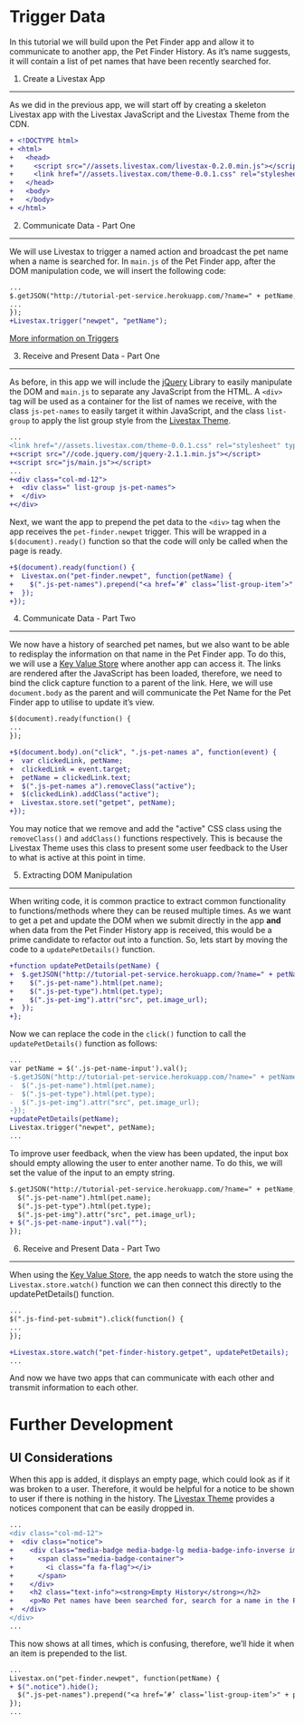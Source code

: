 Trigger Data
===

In this tutorial we will build upon the Pet Finder app and allow it to communicate
to another app, the Pet Finder History. As it’s name suggests, it will contain a
list of pet names that have been recently searched for.

1. Create a Livestax App
---

As we did in the previous app, we will start off by creating a skeleton Livestax
app with the Livestax JavaScript and the Livestax Theme from the CDN.

```diff
+ <!DOCTYPE html>
+ <html>
+   <head>
+     <script src="//assets.livestax.com/livestax-0.2.0.min.js"></script>
+     <link href="//assets.livestax.com/theme-0.0.1.css" rel="stylesheet" type="text/css" media="all">
+   </head>
+   <body>
+   </body>
+ </html>
```

2. Communicate Data - Part One
---

We will use Livestax to trigger a named action and broadcast the pet name when
a name is searched for. In `main.js` of the Pet Finder app, after the DOM
manipulation code, we will insert the following code:

```diff
...
$.getJSON("http://tutorial-pet-service.herokuapp.com/?name=" + petName, function(pet) {
...
});
+Livestax.trigger("newpet", "petName");
```

[More information on Triggers](http://developers.livestax.com/v0.2.0/docs/eventsd#trigger)

3. Receive and Present Data - Part One
---

As before, in this app we will include the [jQuery](http://www.jquery.com) Library to easily manipulate
the DOM and `main.js` to separate any JavaScript from the HTML. A `<div>` tag
will be used as a container for the list of names we receive, with the
class `js-pet-names` to easily target it within JavaScript, and the class
`list-group` to apply the list group style from the
[Livestax Theme](http://livestax.github.io/theme).

```diff
...
<link href="//assets.livestax.com/theme-0.0.1.css" rel="stylesheet" type="text/css" media="all">
+<script src="//code.jquery.com/jquery-2.1.1.min.js"></script>
+<script src="js/main.js"></script>
...
+<div class="col-md-12">
+  <div class=" list-group js-pet-names">
+  </div>
+</div>
```

Next, we want the app to prepend the pet data to the `<div>` tag when the app
receives the `pet-finder.newpet` trigger. This will be wrapped in a
`$(document).ready()` function so that the code will only be called when the
page is ready.

```diff
+$(document).ready(function() {
+  Livestax.on("pet-finder.newpet", function(petName) {
+    $(".js-pet-names").prepend("<a href=’#’ class=’list-group-item’>" + petName + "</a>");
+  });
+});
```

4. Communicate Data - Part Two
---

We now have a history of searched pet names, but we also want to be able to
redisplay the information on that name in the Pet Finder app. To do this, we
will use a [Key Value Store](http://developers.livestax.com/v0.2.0/docs/key-value-store)
where another app can access it. The links are rendered after the JavaScript has
been loaded, therefore, we need to bind the click capture function to a parent
of the link. Here, we will use `document.body` as the parent and will communicate
the Pet Name for the Pet Finder app to utilise to update it’s view.

```diff
$(document).ready(function() {
...
});

+$(document.body).on("click", ".js-pet-names a", function(event) {
+  var clickedLink, petName;
+  clickedLink = event.target;
+  petName = clickedLink.text;
+  $(".js-pet-names a").removeClass("active");
+  $(clickedLink).addClass("active");
+  Livestax.store.set("getpet", petName);
+});
```

You may notice that we remove and add the "active" CSS class using the `removeClass()` and
`addClass()` functions respectively. This is because the Livestax Theme uses this class to
present some user feedback to the User to what is active at this point in time.

5. Extracting DOM Manipulation
---

When writing code, it is common practice to extract common functionality to
functions/methods where they can be reused multiple times. As we want to get a pet and
update the DOM when we submit directly in the app **and** when data from the Pet Finder
History app is received, this would be a prime candidate to refactor out into a function.
So, lets start by moving the code to a `updatePetDetails()` function.

```diff
+function updatePetDetails(petName) {
+  $.getJSON("http://tutorial-pet-service.herokuapp.com/?name=" + petName, function(pet) {
+    $(".js-pet-name").html(pet.name);
+    $(".js-pet-type").html(pet.type);
+    $(".js-pet-img").attr("src", pet.image_url);
+  });
+};
```

Now we can replace the code in the `click()` function to call the `updatePetDetails()` function as follows:

```diff
...
var petName = $('.js-pet-name-input').val();
-$.getJSON("http://tutorial-pet-service.herokuapp.com/?name=" + petName, function(pet) {
-  $(".js-pet-name").html(pet.name);
-  $(".js-pet-type").html(pet.type);
-  $(".js-pet-img").attr("src", pet.image_url);
-});
+updatePetDetails(petName);
Livestax.trigger("newpet", petName);
...
```
To improve user feedback, when the view has been updated, the input box should empty allowing the user
to enter another name. To do this, we will set the value of the input to an empty string.

```diff
$.getJSON("http://tutorial-pet-service.herokuapp.com/?name=" + petName, function(pet) {
  $(".js-pet-name").html(pet.name);
  $(".js-pet-type").html(pet.type);
  $(".js-pet-img").attr("src", pet.image_url);
+ $(".js-pet-name-input").val("");
});
```

6. Receive and Present Data - Part Two
---

When using the [Key Value Store](http://developers.livestax.com/js_api/#javascript-api-version-040-communicating-with-other-apps-key-value-store), the app needs to
watch the store using the `Livestax.store.watch()` function we can then connect this directly to the
updatePetDetails() function.

```diff
...
$(".js-find-pet-submit").click(function() {
...
});

+Livestax.store.watch("pet-finder-history.getpet", updatePetDetails);
...
```

And now we have two apps that can communicate with each other and transmit information to each other.

Further Development
===

UI Considerations
---

When this app is added, it displays an empty page, which could look as if it was broken to a
user. Therefore, it would be helpful for a notice to be shown to user if there is nothing in
the history. The [Livestax Theme](http://livestax.github.io/theme/) provides a notices component
that can be easily dropped in.

```diff
...
<div class="col-md-12">
+  <div class="notice">
+    <div class="media-badge media-badge-lg media-badge-info-inverse img-circle">
+      <span class="media-badge-container">
+        <i class="fa fa-flag"></i>
+      </span>
+    </div>
+    <h2 class="text-info"><strong>Empty History</strong></h2>
+    <p>No Pet names have been searched for, search for a name in the Pet Finder App to create a History.</p>
+  </div>
</div>
...
```

This now shows at all times, which is confusing, therefore, we’ll hide it when an item is prepended to the list.

```diff
...
Livestax.on("pet-finder.newpet", function(petName) {
+ $(".notice").hide();
  $(".js-pet-names").prepend("<a href=’#’ class=’list-group-item’>" + petName + "</a>");
});
...
```

